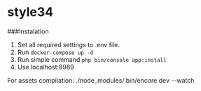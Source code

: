 # style34

###Instalation
1. Set all required settings to .env file.
2. Run `docker-compose up -d`
3. Run simple command `php bin/console app:install`
4. Use localhost:8989

For assets compilation:
./node_modules/.bin/encore dev --watch